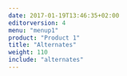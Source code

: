 ```yaml
---
date: 2017-01-19T13:46:35+02:00
editorversion: 4
menu: "menup1"
product: "Product 1"
title: "Alternates"
weight: 110
include: "alternates"
---
```


